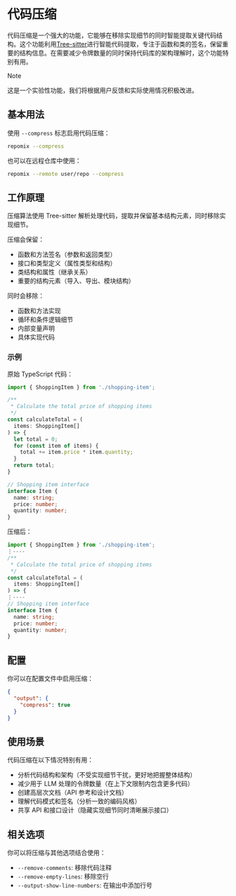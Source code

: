 # 代码压缩
代码压缩是一个强大的功能，它能够在移除实现细节的同时智能提取关键代码结构。这个功能利用[Tree-sitter](https://github.com/tree-sitter/tree-sitter)进行智能代码提取，专注于函数和类的签名，保留重要的结构信息。在需要减少令牌数量的同时保持代码库的架构理解时，这个功能特别有用。

> [!NOTE]
> 这是一个实验性功能，我们将根据用户反馈和实际使用情况积极改进。

## 基本用法

使用 `--compress` 标志启用代码压缩：

```bash
repomix --compress
```

也可以在远程仓库中使用：

```bash
repomix --remote user/repo --compress
```

## 工作原理

压缩算法使用 Tree-sitter 解析处理代码，提取并保留基本结构元素，同时移除实现细节。

压缩会保留：
- 函数和方法签名（参数和返回类型）
- 接口和类型定义（属性类型和结构）
- 类结构和属性（继承关系）
- 重要的结构元素（导入、导出、模块结构）

同时会移除：
- 函数和方法实现
- 循环和条件逻辑细节
- 内部变量声明
- 具体实现代码

### 示例

原始 TypeScript 代码：

```typescript
import { ShoppingItem } from './shopping-item';

/**
 * Calculate the total price of shopping items
 */
const calculateTotal = (
  items: ShoppingItem[]
) => {
  let total = 0;
  for (const item of items) {
    total += item.price * item.quantity;
  }
  return total;
}

// Shopping item interface
interface Item {
  name: string;
  price: number;
  quantity: number;
}
```

压缩后：

```typescript
import { ShoppingItem } from './shopping-item';
⋮----
/**
 * Calculate the total price of shopping items
 */
const calculateTotal = (
  items: ShoppingItem[]
) => {
⋮----
// Shopping item interface
interface Item {
  name: string;
  price: number;
  quantity: number;
}
```

## 配置

你可以在配置文件中启用压缩：

```json
{
  "output": {
    "compress": true
  }
}
```

## 使用场景

代码压缩在以下情况特别有用：
- 分析代码结构和架构（不受实现细节干扰，更好地把握整体结构）
- 减少用于 LLM 处理的令牌数量（在上下文限制内包含更多代码）
- 创建高层次文档（API 参考和设计文档）
- 理解代码模式和签名（分析一致的编码风格）
- 共享 API 和接口设计（隐藏实现细节同时清晰展示接口）

## 相关选项

你可以将压缩与其他选项结合使用：
- `--remove-comments`: 移除代码注释
- `--remove-empty-lines`: 移除空行
- `--output-show-line-numbers`: 在输出中添加行号
